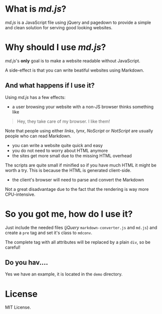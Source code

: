 # What is _md.js_?

_md.js_ is a JavaScript file using jQuery and pagedown to provide a simple and
clean solution for serving good looking websites.

# Why should I use _md.js_?

_md.js_'s **only** goal is to make a website readable without JavaScript.

A side-effect is that you can write beatiful websites using Markdown.

## And what happens if I use it?

Using _md.js_ has a few effects:

* a user browsing your website with a non-JS browser thinks something like

> Hey, they take care of my browser. I like them!

Note that people using either _links_, _lynx_, _NoScript_ or _NotScript_ are
usually people who can read Markdown.

* you can write a website quite quick and easy
* you do not need to worry about HTML anymore
* the sites get more small due to the missing HTML overhead

The scripts are quite small if minified so if you have much HTML it might be
worth a try. This is because the HTML is generated client-side.

* the client's browser will need to parse and convert the Markdown

Not a great disadvantage due to the fact that the rendering is way more
CPU-intensive.

# So you got me, how do I use it?

Just include the needed files (_jQuery_ `markdown-converter.js` and `md.js`) and
create a `pre` tag and set it's class to `mdconv`.

The complete tag with all attributes will be replaced by a plain `div`, so be
careful!

## Do you hav.…

Yes we have an example, it is located in the `demo` directory.

# License

MIT License.

